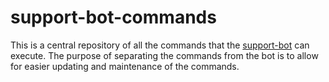 # support-bot-commands

This is a central repository of all the commands that the [support-bot](https://github.com/LizardByte/support-bot)
can execute. The purpose of separating the commands from the bot is to allow for easier updating and
maintenance of the commands.
